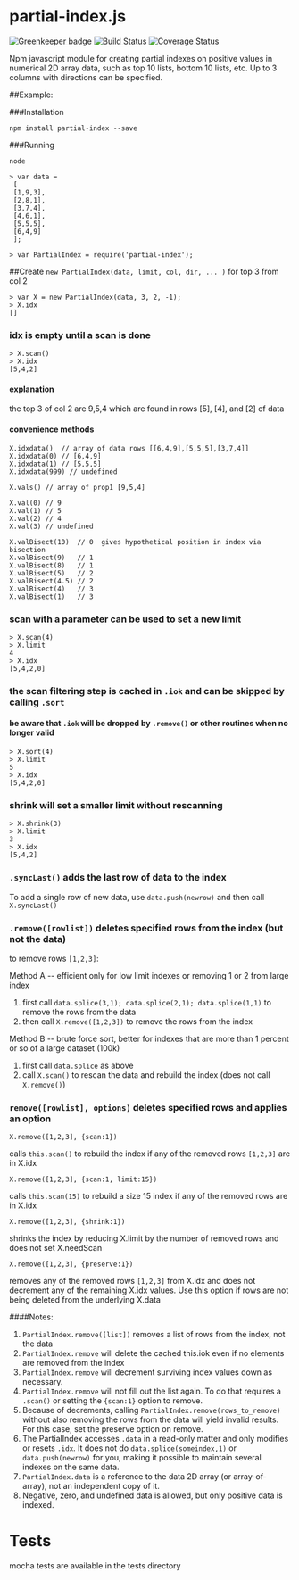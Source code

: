 partial-index.js
====

[![Greenkeeper badge](https://badges.greenkeeper.io/DrPaulBrewer/partial-index.svg)](https://greenkeeper.io/)
[![Build Status](https://travis-ci.org/DrPaulBrewer/partial-index.svg?branch=master)](https://travis-ci.org/DrPaulBrewer/partial-index)
[![Coverage Status](https://coveralls.io/repos/github/DrPaulBrewer/partial-index/badge.svg?branch=master)](https://coveralls.io/github/DrPaulBrewer/partial-index?branch=master)


Npm javascript module for creating partial indexes on positive values in numerical 2D array data, such
as top 10 lists, bottom 10 lists, etc. Up to 3 columns with directions can be specified.

##Example:

###Installation

    npm install partial-index --save

###Running

    node

    > var data = 
     [
     [1,9,3],
     [2,8,1],
     [3,7,4],
     [4,6,1],
     [5,5,5],
     [6,4,9]
     ];

    > var PartialIndex = require('partial-index');

##Create `new PartialIndex(data, limit, col, dir, ... )` for top 3 from col 2

    > var X = new PartialIndex(data, 3, 2, -1); 
    > X.idx
    []

### idx is empty until a scan is done

    > X.scan()
    > X.idx
    [5,4,2]

#### explanation 

the top 3 of col 2 are 9,5,4 which are found in rows [5], [4], and [2] of data

#### convenience methods

    X.idxdata()  // array of data rows [[6,4,9],[5,5,5],[3,7,4]]
    X.idxdata(0) // [6,4,9]
    X.idxdata(1) // [5,5,5]
    X.idxdata(999) // undefined

    X.vals() // array of prop1 [9,5,4]

    X.val(0) // 9
    X.val(1) // 5
    X.val(2) // 4
    X.val(3) // undefined

    X.valBisect(10)  // 0  gives hypothetical position in index via bisection
    X.valBisect(9)   // 1
    X.valBisect(8)   // 1
    X.valBisect(5)   // 2
    X.valBisect(4.5) // 2
    X.valBisect(4)   // 3
    X.valBisect(1)   // 3

### scan with a parameter can be used to set a new limit

    > X.scan(4)
    > X.limit
    4
    > X.idx
    [5,4,2,0]
    
### the scan filtering step is cached in `.iok` and can be skipped by calling `.sort` 

#### be aware that `.iok` will be dropped by `.remove()` or other routines when no longer valid

    > X.sort(4)
    > X.limit
    5
    > X.idx
    [5,4,2,0]

### shrink will set a smaller limit without rescanning
    
    > X.shrink(3)
    > X.limit
    3
    > X.idx
    [5,4,2]

### `.syncLast()` adds the last row of data to the index

To add a single row of new data, use `data.push(newrow)` and then call `X.syncLast()`

### `.remove([rowlist])` deletes specified rows from the index (but not the data)

to remove rows `[1,2,3]`:

Method A -- efficient only for low limit indexes or removing 1 or 2 from large index 

1. first call `data.splice(3,1); data.splice(2,1); data.splice(1,1)` to remove the rows from the data 
1. then call `X.remove([1,2,3])` to remove the rows from the index

Method B -- brute force sort, better for indexes that are more than 1 percent or so of a large dataset (100k)

1. first call `data.splice` as above
1. call `X.scan()` to rescan the data and rebuild the index (does not call `X.remove()`)

### `remove([rowlist], options)` deletes specified rows and applies an option

    X.remove([1,2,3], {scan:1})
   
calls `this.scan()` to rebuild the index if any of the removed rows `[1,2,3]` are in X.idx

    X.remove([1,2,3], {scan:1, limit:15})

calls `this.scan(15)` to rebuild a size 15 index if any of the removed rows are in X.idx

    X.remove([1,2,3], {shrink:1})

shrinks the index by reducing X.limit by the number of removed rows and does not set X.needScan

    X.remove([1,2,3], {preserve:1})

removes any of the removed rows `[1,2,3]` from X.idx and does not decrement any of the remaining X.idx values.  Use
this option if rows are not being deleted from the underlying X.data

####Notes:  
1. `PartialIndex.remove([list])` removes a list of rows from the index, not the data
1. `PartialIndex.remove` will delete the cached this.iok even if no elements are removed from the index 
1. `PartialIndex.remove` will decrement surviving index values down as necessary. 
1. `PartialIndex.remove` will not fill out the list again.  To do that requires a `.scan()` or setting the `{scan:1}` option to remove.
1. Because of decrements, calling `PartialIndex.remove(rows_to_remove)` without also removing the rows from the data will yield invalid results.  For this case, set the preserve option on remove.  
1. The PartialIndex accesses `.data` in a read-only matter and only modifies or resets `.idx`. It does not do `data.splice(someindex,1)` or `data.push(newrow)` for you, making it possible to maintain several indexes on the same data.  
1. `PartialIndex.data` is a reference to the data 2D array (or array-of-array), not an independent copy of it.
1. Negative, zero, and undefined data is allowed, but only positive data is indexed.

# Tests

mocha tests are available in the tests directory

